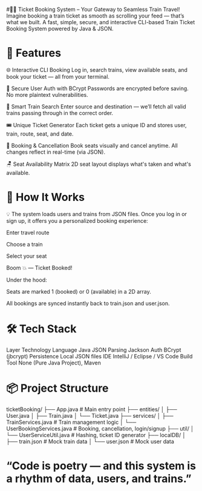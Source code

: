 #🚆✨ Ticket Booking System – 
Your Gateway to Seamless Train Travel!
Imagine booking a train ticket as smooth as scrolling your feed — that’s what we built.
A fast, simple, secure, and interactive CLI-based Train Ticket Booking System powered by Java & JSON.

# 🚀 Features
🌐 Interactive CLI Booking
Log in, search trains, view available seats, and book your ticket — all from your terminal.

🔐 Secure User Auth with BCrypt
Passwords are encrypted before saving. No more plaintext vulnerabilities.

📍 Smart Train Search
Enter source and destination — we’ll fetch all valid trains passing through in the correct order.

🎟️ Unique Ticket Generator
Each ticket gets a unique ID and stores user, train, route, seat, and date.

🧾 Booking & Cancellation
Book seats visually and cancel anytime. All changes reflect in real-time (via JSON).

🪑 Seat Availability Matrix
2D seat layout displays what's taken and what's available.
  
# 🧠 How It Works
💡 The system loads users and trains from JSON files.
Once you log in or sign up, it offers you a personalized booking experience:

Enter travel route

Choose a train

Select your seat

Boom 💥 — Ticket Booked!

Under the hood:

Seats are marked 1 (booked) or 0 (available) in a 2D array.

All bookings are synced instantly back to train.json and user.json.

# 🛠️ Tech Stack
Layer	           Technology
Language	       Java
JSON Parsing	   Jackson
Auth	           BCrypt (jbcrypt)
Persistence	     Local JSON files
IDE	             IntelliJ / Eclipse / VS Code
Build Tool	     None (Pure Java Project), Maven

# 📦 Project Structure
ticketBooking/
├── App.java                        # Main entry point
├── entities/
│   ├── User.java
│   ├── Train.java
│   └── Ticket.java
├── services/
│   ├── TrainServices.java         # Train management logic
│   └── UserBookingServices.java   # Booking, cancellation, login/signup
├── util/
│   └── UserServiceUtil.java       # Hashing, ticket ID generator
├── localDB/
│   ├── train.json                 # Mock train data
│   └── user.json                  # Mock user data




# “Code is poetry — and this system is a rhythm of data, users, and trains.”

